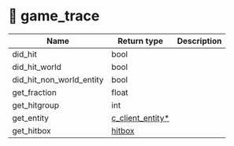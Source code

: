 # 🌚 game\_trace

| Name                         | Return type                                 | Description |
| ---------------------------- | ------------------------------------------- | ----------- |
| did\_hit                     | bool                                        |             |
| did\_hit\_world              | bool                                        |             |
| did\_hit\_non\_world\_entity | bool                                        |             |
| get\_fraction                | float                                       |             |
| get\_hitgroup                | int                                         |             |
| get\_entity                  | [c\_client\_entity\*](c\_client\_entity.md) |             |
| get\_hitbox                  | [hitbox](../enumerations/e\_hitbox.md)      |             |
